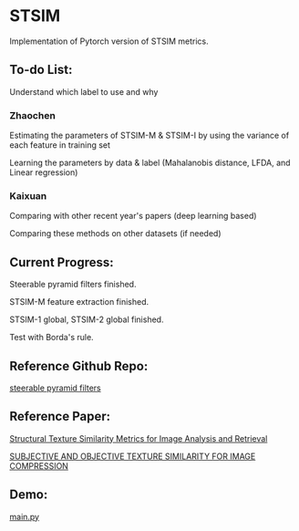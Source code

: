 # STSIM

Implementation of Pytorch version of STSIM metrics.

## To-do List:

Understand which label to use and why

### Zhaochen

Estimating the parameters of STSIM-M & STSIM-I by using the variance of each feature in training set

Learning the parameters by data & label (Mahalanobis distance, LFDA, and Linear regression)

### Kaixuan

Comparing with other recent year's papers (deep learning based)

Comparing these methods on other datasets (if needed)


## Current Progress:
Steerable pyramid filters finished.

STSIM-M feature extraction finished.

STSIM-1 global, STSIM-2 global finished.

Test with Borda's rule.

## Reference Github Repo:
[steerable pyramid filters](https://github.com/LabForComputationalVision/pyPyrTools)

## Reference Paper:
[Structural Texture Similarity Metrics for Image Analysis and Retrieval](http://users.eecs.northwestern.edu/~pappas/papers/zujovic_tip13.pdf)

[SUBJECTIVE AND OBJECTIVE TEXTURE SIMILARITY FOR IMAGE COMPRESSION](https://www.researchgate.net/profile/Huib_Ridder/publication/261466382_Subjective_and_objective_texture_similarity_for_image_compression/links/54d38b270cf2b0c6146daf4b.pdf)

## Demo:
[main.py](https://github.com/KaixuanZ/STSIM/blob/master/main.py)
